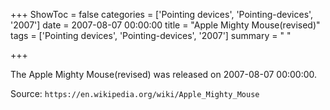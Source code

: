+++
ShowToc = false
categories = ['Pointing devices', 'Pointing-devices', '2007']
date = 2007-08-07 00:00:00
title = "Apple Mighty Mouse(revised)"
tags = ['Pointing devices', 'Pointing-devices', '2007']
summary = " "

+++

The Apple Mighty Mouse(revised) was released on 2007-08-07 00:00:00.

Source: `https://en.wikipedia.org/wiki/Apple_Mighty_Mouse`


